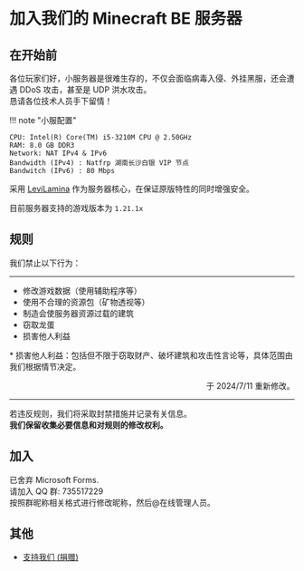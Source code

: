 # 加入我们的 Minecraft BE 服务器
## 在开始前
各位玩家们好，小服务器是很难生存的，不仅会面临病毒入侵、外挂黑服，还会遭遇 DDoS 攻击，甚至是 UDP 洪水攻击。  
恳请各位技术人员手下留情！

!!! note "小服配置"

    CPU: Intel(R) Core(TM) i5-3210M CPU @ 2.50GHz  
    RAM: 8.0 GB DDR3  
    Network: NAT IPv4 & IPv6  
    Bandwidth (IPv4) : Natfrp 湖南长沙白银 VIP 节点  
    Bandwitch (IPv6) : 80 Mbps
  
采用 [LeviLamina](https://levilamina.liteldev.com/zh/) 作为服务器核心，在保证原版特性的同时增强安全。

目前服务器支持的游戏版本为 `1.21.1x`

## 

## 规则
我们禁止以下行为：
***

- 修改游戏数据（使用辅助程序等）
- 使用不合理的资源包（矿物透视等）
- 制造会使服务器资源过载的建筑
- 窃取龙蛋
- 损害他人利益

\* 损害他人利益：包括但不限于窃取财产、破坏建筑和攻击性言论等，具体范围由我们根据情节决定。

<p align="right">
    于 2024/7/11 重新修改。
</p>

***

若违反规则，我们将采取封禁措施并记录有关信息。  
**我们保留收集必要信息和对规则的修改权利。**

## 加入
已舍弃 Microsoft Forms.  
请加入 QQ 群: 735517229  
按照群昵称相关格式进行修改昵称，然后@在线管理人员。

## 其他

* [支持我们 (捐赠)](./donate.md)
